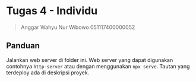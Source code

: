 # Tugas 4 - Individu

> Anggar Wahyu Nur Wibowo
> 051117400000052

## Panduan

Jalankan web server di folder ini. Web server yang dapat digunakan contohnya `http-server` atau dengan menggunakan `npx serve`. Tautan yang terdeploy ada di deskripsi proyek.